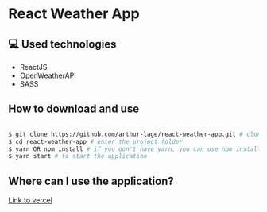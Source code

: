 <h1>
	React Weather App
</h1>

## 💻 Used technologies

- ReactJS
- OpenWeatherAPI
- SASS

## How to download and use

```bash

$ git clone https://github.com/arthur-lage/react-weather-app.git # clone the project repository to your machine
$ cd react-weather-app # enter the project folder
$ yarn OR npm install # if you don't have yarn, you can use npm install instead
$ yarn start # to start the application

```

## Where can I use the application?

<a href="">Link to vercel</a>
